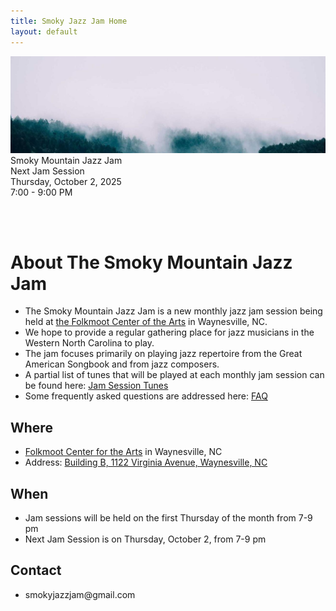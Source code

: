 ```yaml
---
title: Smoky Jazz Jam Home
layout: default
---
```


<div class="page-wrapper">
    <div class="image-container">
        <img src="misty_forest.jpg" alt="Misty Forest Background" />
        <div class="main-title">
            Smoky Mountain Jazz Jam
        </div>
        <div class="overlay-text">
            Next Jam Session<br>
            Thursday, October 2, 2025<br>
            7:00 - 9:00 PM
        </div>
    </div>
</div>

<br><br>

<div class="main-content">
    <h1><strong>About The Smoky Mountain Jazz Jam</strong></h1>
    <ul class="larger-text">
        <li>The Smoky Mountain Jazz Jam is a new monthly jazz jam session being held at <a href="https://www.folkmoot.org/">the Folkmoot Center of the Arts</a> in Waynesville, NC.</li>
        <li>We hope to provide a regular gathering place for jazz musicians in the Western North Carolina to play.</li>
        <li>The jam focuses primarily on playing jazz repertoire from the Great American Songbook and from jazz composers.</li>
        <li>A partial list of tunes that will be played at each monthly jam session can be found here: <a href="jam_tunes">Jam Session Tunes</a></li>
        <li>Some frequently asked questions are addressed here: <a href="faq">FAQ</a></li>
    </ul>
    <h2><strong>Where</strong></h2>
    <ul class="larger-text">
        <li><a href="https://www.folkmoot.org/">Folkmoot Center for the Arts</a> in Waynesville, NC</li>
        <li>Address: <a href="https://maps.app.goo.gl/KduAxvnix88e4M369">Building B, 1122 Virginia Avenue, Waynesville, NC</a></li>
    </ul>
    <h2><strong>When</strong></h2>
    <ul class="larger-text">
        <li>Jam sessions will be held on the first Thursday of the month from 7-9 pm</li>
        <li>Next Jam Session is on Thursday, October 2, from 7-9 pm</li>
    </ul>
    <h2><strong>Contact</strong></h2>
    <ul class="larger-text">
        <li>smokyjazzjam@gmail.com</li>
    </ul>
</div>
